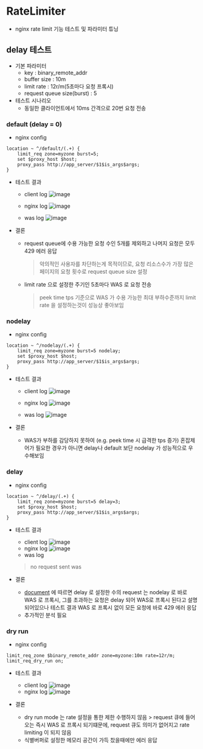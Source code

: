 # RateLimiter
* nginx rate limit 기능 테스트 및 파라미터 튜닝

## delay 테스트
* 기본 파라미터
    * key : binary_remote_addr
    * buffer size : 10m
    * limit rate : 12r/m(5초마다 요청 프록시)
    * request queue size(burst) : 5
* 테스트 시나리오
    * 동일한 클라이언트에서 10ms 간격으로 20번 요청 전송

### default (delay = 0)
* nginx config
```
location ~ ^/default/(.+) {
    limit_req zone=myzone burst=5;
    set $proxy_host $host;
    proxy_pass http://app_server/$1$is_args$args;
}
```

* 테스트 결과
    * client log
    ![image](https://user-images.githubusercontent.com/48702893/144171316-002597fd-69bb-44cf-bc4f-274cdc1de2a6.png)
    
    * nginx log
    ![image](https://user-images.githubusercontent.com/48702893/144171322-a481964c-c098-48de-b4b5-738d801ec645.png)
    
    * was log
    ![image](https://user-images.githubusercontent.com/48702893/144171328-f9d58192-3d8d-4a9d-be11-a5403f865689.png)
    
* 결론
    * request queue에 수용 가능한 요청 수인 5개를 제외하고 나머지 요청은 모두 429 에러 응답
        > 악의적인 사용자를 차단하는게 목적이므로, 요청 리소스수가 가장 많은 페이지의 요청 횟수로 request queue size 설정
    * limit rate 으로 설정한 주기인 5초마다 WAS 로 요청 전송
        > peek time tps 기준으로 WAS 가 수용 가능한 최대 부하수준까지 limit rate 을 설정하는것이 성능상 좋아보임
### nodelay
* nginx config
```
location ~ ^/nodelay/(.+) {
    limit_req zone=myzone burst=5 nodelay;
    set $proxy_host $host;
    proxy_pass http://app_server/$1$is_args$args;
}
```

* 테스트 결과
    * client log
    ![image](https://user-images.githubusercontent.com/48702893/144172474-a6b71f35-06b0-4c4c-be5a-3d6af1128482.png)
    
    * nginx log
    ![image](https://user-images.githubusercontent.com/48702893/144172479-6aee4e23-1662-4d1f-9ec2-cc65370715f3.png)
    
    * was log
    ![image](https://user-images.githubusercontent.com/48702893/144172485-8b6e74fd-1fe8-44f8-ac96-f0b43127edbd.png)

* 결론
    * WAS가 부하를 감당하지 못하여 (e.g. peek time 시 급격한 tps 증가) 혼잡제어가 필요한 경우가 아니면 delay나 default 보단 nodelay 가 성능적으로 우수해보임

### delay
* nginx config
```
location ~ ^/delay/(.+) {
    limit_req zone=myzone burst=5 delay=3;
    set $proxy_host $host;
    proxy_pass http://app_server/$1$is_args$args;
}
```

* 테스트 결과
    * client log
    ![image](https://user-images.githubusercontent.com/48702893/144172958-0583b4e5-b4ab-4bbe-8a44-1e1cd1f93436.png)
    * nginx log
    ![image](https://user-images.githubusercontent.com/48702893/144172963-33bfcaad-4fee-4eec-b2b6-35686ee132b3.png)
    * was log
    > no request sent was

* 결론
    * [document](https://www.nginx.com/blog/rate-limiting-nginx/#Two-Stage-Rate-Limiting) 에 따르면 delay 로 설정한 수의 request 는 nodelay 로 바로 WAS 로 프록시, 그를 초과하는 요청은 delay 되어 WAS로 프록시 된다고 설명되어있으나 테스트 결과 WAS 로 프록시 없이 모든 요청에 바로 429 에러 응답
    * 추가적인 분석 필요

### dry run
* nginx config
```
limit_req_zone $binary_remote_addr zone=myzone:10m rate=12r/m;
limit_req_dry_run on;
```

* 테스트 결과
    * client log
    ![image](https://user-images.githubusercontent.com/48702893/144350619-c2e11212-8c1e-4c91-b5e7-46366c3ddd3e.png)
    * nginx log
    ![image](https://user-images.githubusercontent.com/48702893/144350628-45dc266b-dc13-45ce-b030-05f15ba057fe.png)
    
* 결론
    * dry run mode 는 rate 설정을 통한 제한 수행하지 않음 > request 큐에 들어오는 즉시 WAS 로 프록시 되기떄문에, request 큐도 의미가 없어지고 rate limiting 이 되지 않음
    * 식별버퍼로 설정한 메모리 공간이 가득 찼을때에만 에러 응답

 
